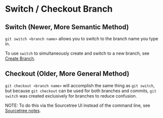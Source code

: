 # Switch / Checkout Branch

## Switch (Newer, More Semantic Method)

`git switch <branch name>` allows you to switch to the branch name you type in.

To use `switch` to simultaneously create and switch to a new branch, see [Create Branch](2-create-branch.md).


## Checkout (Older, More General Method)

`git checkout <branch name>` will accomplish the same thing as `git switch`, but because `git checkout` can be used for both branches and commits, `git switch` was created exclusively for branches to reduce confusion.

NOTE: To do this via the Sourcetree UI instead of the command line, see [Sourcetree notes](https://github.com/toddcf/code-snippets/blob/master/sourcetree/sourcetree.md).